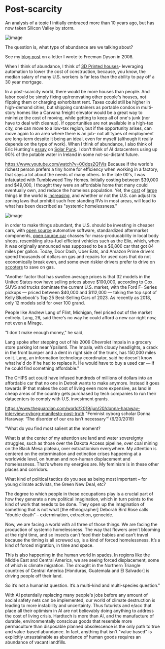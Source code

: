 # Post-scarcity
An analysis of a topic I initially embraced more than 10 years ago, but has now taken Silicon Valley by storm.

![image](https://github.com/hatonthecat/Post-scarcity/assets/76194453/727a2693-0998-4c17-8e08-6ce0f14585a2)

The question is, what type of abundance are we talking about?

See my [blog post](https://github.com/hatonthecat/Biology/blob/main/I%20wrote%20to%20Freeman%20Dyson%2015%20years%20ago%3B%20he%20responded%20nicely.pdf) on a letter I wrote to Freeman Dyson in 2008.

When I think of abundance, I think of [3D Printed houses](https://builtin.com/3d-printing/3d-printed-house)- leveraging automation to lower the cost of construction, because, you know, the median salary of many U.S. workers is far less than the ability to pay off a 30 year mortgage.

In a post-scarcity world, there would be more houses than people. And labor could be simply fixing up/renovating other people's houses, not flipping them or charging exhorbitant rent. Taxes could still be higher in high-demand cities, but shipping containers as portable condos in multi-story homes like a Carvana freight elevator would be a great way to minimize the cost of moving, while getting to keep all of one's junk (nor have to deal with cleanup). If opportunities are not available in a high-tax city, one can move to a low-tax region, but if the opportunity arises, can move again to an area where there is an job- not all types of employment are long-term despite it being an ideal, even for myself (although it really depends on the type of work). When I think of abundance, I also think of Eric Hunting's [essay](https://www.sciphijournal.org/index.php/2021/09/30/on-solarpunk/) on [Solar Punk](https://en.wikipedia.org/wiki/Solarpunk). I don't think of AI datacenters using up 90% of the potable water in Ireland in some not-so-distant future.

https://www.youtube.com/watch?v=0Cdqs2Q1Vis Because if the world's richest person prefers a tiny home for efficiency when working in a factory, that says a lot about the needs of many others. In the late 00's, I was infatuated with Tumbleweed Tiny Homes. Initially costing between $39,000 and $49,000, I thought they were an affordable home that many could eventually own, and reduce the homeless population. Yet, the [cost](https://pmarca.substack.com/p/why-ai-wont-cause-unemployment) of [large](https://www.cbsnews.com/news/mitsubishi-mirage-cheapest-new-car-2023-below-20000/) things in the world is [increasing](https://thedangerouseconomist.blogspot.com/2023/01/jeopardy-and-inflation-adjusted-price.html), and whether or not the U.S. can adjust its zoning laws that prohibit such free standing RVs in most areas, will lead to what has been described as "systemic homelessness."

![image](https://github.com/hatonthecat/Post-scarcity/assets/76194453/22e45de2-094d-4feb-8e05-812c2c59608c)

in order to make things abundant, the U.S. should be investing in cheaper cars, with [open source](https://papers.ssrn.com/sol3/papers.cfm?abstract_id=2837598) automotive software, standardized aftermarket components, [open source car](https://en.wikipedia.org/wiki/Open-source_car) chasses for mass-producability in local body shops, resembling ultra-fuel efficient vehicles such as the Elio, which, when it was originally announced was supposed to be a $6,800 car that got 84 miles per gallon. Today, Door Dash, Uber Eats, and Amazon Prime drivers spend thousands of dollars on gas and repairs for used cars that do not economically break even, and some even riskier drivers prefer to drive on [scooters](https://www.youtube.com/watch?v=TxkwsXNxkts) to save on gas.

"Another factor that has swollen average prices is that 32 models in the United States now have selling prices above $100,000, according to Cox. SUVS and trucks dominate the current U.S. market, with the Ford F- Series pickups — priced between $40,000 and $112,000 — taking the top spot of Kelly Bluebook's Top 25 Best-Selling Cars of 2023. As recently as 2018, only 12 models sold for over 100 grand. 

People like Andrew Lang of Flint, Michigan, feel priced out of the market entirely. Lang, 26, said there's no way he could afford a new car right now, not even a Mirage.

"I don't make enough money," he said,

Lang spoke after stepping out of his 2009 Chevrolet Impala in a grocery store parking lot near Ypsilanti. The Impala, with cloudy headlights, a crack in the front bumper and a dent in right side of the trunk, has 150,000 miles on it. Lang, an information technology coordinator, said he doesn't know what he'd do if he had to replace it. He would have to buy a used car — if he could find something affordable."

The CHIPS act could have infused hundreds of millions of dollars into an affordable car that no one in Detroit wants to make anymore. Instead it goes towards IP that makes the cost of living even more expensive, as land in cheap areas of the country gets purchased by tech companies to run their datacenters to comply with U.S. investment grants. 

https://www.theguardian.com/world/2019/jun/20/donna-haraway-interview-cyborg-manifesto-post-truth "Feminist cyborg scholar Donna Haraway: ‘The disorder of our era isn’t necessary’" (6/20/2019)

"What do you find most salient at the moment?

What is at the center of my attention are land and water sovereignty struggles, such as those over the Dakota Access pipeline, over coal mining on the Black Mesa plateau, over extractionism everywhere. My attention is centered on the extermination and extinction crises happening at a worldwide level, on human and non-human displacement and homelessness. That’s where my energies are. My feminism is in these other places and corridors.

What kind of political tactics do you see as being most important – for young climate activists, the Green New Deal, etc?

The degree to which people in these occupations play is a crucial part of how they generate a new political imagination, which in turn points to the kind of work that needs to be done. They open up the imagination of something that is not what [the ethnographer] Deborah Bird Rose calls “double death” – extermination, extraction, genocide.

Now, we are facing a world with all three of those things. We are facing the production of systemic homelessness. The way that flowers aren’t blooming at the right time, and so insects can’t feed their babies and can’t travel because the timing is all screwed up, is a kind of forced homelessness. It’s a kind of forced migration, in time and space.

This is also happening in the human world in spades. In regions like the Middle East and Central America, we are seeing forced displacement, some of which is climate migration. The drought in the Northern Triangle countries of Central America [Honduras, Guatemala and El Salvador] is driving people off their land.

So it’s not a humanist question. It’s a multi-kind and multi-species question."

With AI potentially replacing many people's jobs before any amount of social safety nets can be implemented, our world of climate destruction is leading to more instability and uncertainty. Thus futurists and e/acc that place all their optimism in AI are not believably doing anything to address the cost of living crisis. Hardtech is more than AI, and the manufacture of durable, environmentally conscious goods that resemble more permaculture than disposable planned obsolescence is the only path to true and value-based abundance. In fact, anything that isn't "value based" is explicitly unsustainable as abundance of human goods requires an abundance of vacant landfills. 





